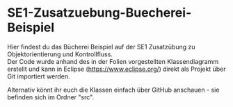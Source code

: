 # SE1-Zusatzuebung-Buecherei-Beispiel

Hier findest du das Bücherei Beispiel auf der SE1 Zusatzübung zu Objektorientierung und Kontrollfluss. \
Der Code wurde anhand des in der Folien vorgestellten Klassendiagramm erstellt und kann in Eclipse (https://www.eclipse.org/) direkt als Projekt über Git importiert werden. 

Alternativ könnt ihr euch die Klassen einfach über GitHub anschauen - sie befinden sich im Ordner "src".
